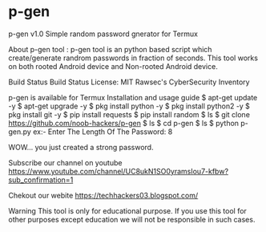 # p-gen
p-gen v1.0
Simple random password gnerator for Termux

About p-gen tool :
p-gen tool is an python based script which create/generate randrom passwords in fraction of seconds. This tool works on both rooted Android device and Non-rooted Android device.

Build Status Build Status License: MIT Rawsec's CyberSecurity Inventory


p-gen is available for
Termux
Installation and usage guide
$ apt-get update -y
$ apt-get upgrade -y
$ pkg install python -y 
$ pkg install python2 -y
$ pkg install git -y
$ pip install requests
$ pip install random
$ ls
$ git clone https://github.com/noob-hackers/p-gen
$ ls
$ cd p-gen
$ ls
$ python p-gen.py
ex:- Enter The Length Of The Password: 8

WOW... you just created a strong password.

Subscribe our channel on youtube
https://www.youtube.com/channel/UC8ukN1SO0yramsIou7-kfbw?sub_confirmation=1

Chekout our webite
https://techhackers03.blogspot.com/

Warning
This tool is only for educational purpose. If you use this tool for other purposes except education we will not be responsible in such cases.
